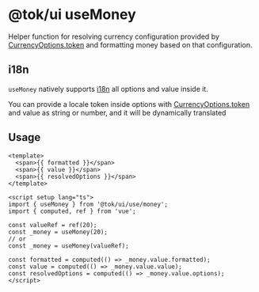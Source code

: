 # @tok/ui useMoney

Helper function for resolving currency configuration provided by [CurrencyOptions.token](../../tokens/README.md) and formatting money based on that configuration.

## i18n

`useMoney` natively supports [i18n](../../../i18n/README.md) all options and value inside it.

You can provide a locale token inside options with [CurrencyOptions.token](../../tokens/README.md) and value as string or number, and it will be dynamically translated

## Usage

```vue
<template>
  <span>{{ formatted }}</span>
  <span>{{ value }}</span>
  <span>{{ resolvedOptions }}</span>
</template>

<script setup lang="ts">
import { useMoney } from '@tok/ui/use/money';
import { computed, ref } from 'vue';

const valueRef = ref(20);
const _money = useMoney(20);
// or
const _money = useMoney(valueRef);

const formatted = computed(() => _money.value.formatted);
const value = computed(() => _money.value.value);
const resolvedOptions = computed(() => _money.value.options);
</script>
```
